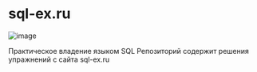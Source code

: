 # sql-ex.ru

![image](https://user-images.githubusercontent.com/43637775/139715147-d115b051-53ea-43dc-ad8d-1ce6723833e8.png)

Практическое владение языком SQL
Репозиторий содержит решения упражнений с сайта sql-ex.ru
